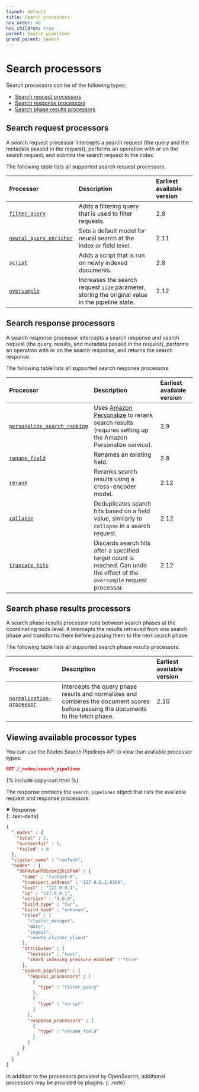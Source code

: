 ```yaml
---
layout: default
title: Search processors
nav_order: 40
has_children: true
parent: Search pipelines
grand_parent: Search
---
```


# Search processors

Search processors can be of the following types:

- [Search request processors](#search-request-processors)
- [Search response processors](#search-response-processors)
- [Search phase results processors](#search-phase-results-processors)

## Search request processors

A search request processor intercepts a search request (the query and the metadata passed in the request), performs an operation with or on the search request, and submits the search request to the index.

The following table lists all supported search request processors.

Processor | Description | Earliest available version
:--- | :--- | :---
[`filter_query`]({{site.url}}{{site.baseurl}}/search-plugins/search-pipelines/filter-query-processor/) | Adds a filtering query that is used to filter requests. | 2.8
[`neural_query_enricher`]({{site.url}}{{site.baseurl}}/search-plugins/search-pipelines/neural-query-enricher/) | Sets a default model for neural search at the index or field level. | 2.11
[`script`]({{site.url}}{{site.baseurl}}/search-plugins/search-pipelines/script-processor/) | Adds a script that is run on newly indexed documents. | 2.8
[`oversample`]({{site.url}}{{site.baseurl}}/search-plugins/search-pipelines/oversample-processor/) | Increases the search request `size` parameter, storing the original value in the pipeline state.  | 2.12


## Search response processors

A search response processor intercepts a search response and search request (the query, results, and metadata passed in the request), performs an operation with or on the search response, and returns the search response.

The following table lists all supported search response processors.

Processor | Description | Earliest available version
:--- | :--- | :---
[`personalize_search_ranking`]({{site.url}}{{site.baseurl}}/search-plugins/search-pipelines/personalize-search-ranking/) | Uses [Amazon Personalize](https://aws.amazon.com/personalize/) to rerank search results (requires setting up the Amazon Personalize service). | 2.9
[`rename_field`]({{site.url}}{{site.baseurl}}/search-plugins/search-pipelines/rename-field-processor/)| Renames an existing field. | 2.8
[`rerank`]({{site.url}}{{site.baseurl}}/search-plugins/search-pipelines/rerank-processor/)| Reranks search results using a cross-encoder model. | 2.12
[`collapse`]({{site.url}}{{site.baseurl}}/search-plugins/search-pipelines/collapse-processor/)| Deduplicates search hits based on a field value, similarly to `collapse` in a search request. | 2.12
[`truncate_hits`]({{site.url}}{{site.baseurl}}/search-plugins/search-pipelines/truncate-hits-processor/)| Discards search hits after a specified target count is reached. Can undo the effect of the `oversample` request processor.  | 2.12

## Search phase results processors

A search phase results processor runs between search phases at the coordinating node level. It intercepts the results retrieved from one search phase and transforms them before passing them to the next search phase.

The following table lists all supported search phase results processors.

Processor | Description | Earliest available version
:--- | :--- | :---
[`normalization-processor`]({{site.url}}{{site.baseurl}}/search-plugins/search-pipelines/normalization-processor/) | Intercepts the query phase results and normalizes and combines the document scores before passing the documents to the fetch phase. | 2.10

## Viewing available processor types

You can use the Nodes Search Pipelines API to view the available processor types:

```json
GET /_nodes/search_pipelines
```
{% include copy-curl.html %}

The response contains the `search_pipelines` object that lists the available request and response processors:

<details open markdown="block">
  <summary>
    Response
  </summary>
  {: .text-delta}

```json
{
  "_nodes" : {
    "total" : 1,
    "successful" : 1,
    "failed" : 0
  },
  "cluster_name" : "runTask",
  "nodes" : {
    "36FHvCwHT6Srbm2ZniEPhA" : {
      "name" : "runTask-0",
      "transport_address" : "127.0.0.1:9300",
      "host" : "127.0.0.1",
      "ip" : "127.0.0.1",
      "version" : "3.0.0",
      "build_type" : "tar",
      "build_hash" : "unknown",
      "roles" : [
        "cluster_manager",
        "data",
        "ingest",
        "remote_cluster_client"
      ],
      "attributes" : {
        "testattr" : "test",
        "shard_indexing_pressure_enabled" : "true"
      },
      "search_pipelines" : {
        "request_processors" : [
          {
            "type" : "filter_query"
          },
          {
            "type" : "script"
          }
        ],
        "response_processors" : [
          {
            "type" : "rename_field"
          }
        ]
      }
    }
  }
}
```
</details>

In addition to the processors provided by OpenSearch, additional processors may be provided by plugins.
{: .note}
